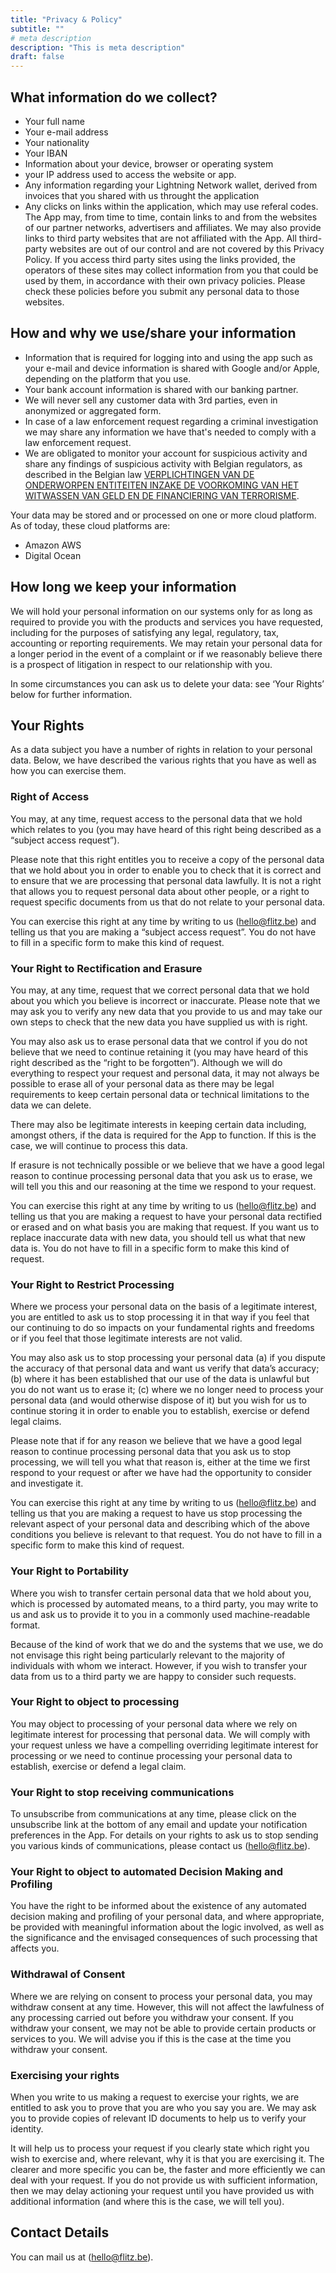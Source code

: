 ```yaml
---
title: "Privacy & Policy"
subtitle: ""
# meta description
description: "This is meta description"
draft: false
---
```


## What information do we collect?

- Your full name
- Your e-mail address
- Your nationality
- Your IBAN
- Information about your device, browser or operating system
- your IP address used to access the website or app.
- Any information regarding your Lightning Network wallet, derived from invoices that you shared with us throught the application
- Any clicks on links within the application, which may use referal codes.
The App may, from time to time, contain links to and from the websites of our partner networks, advertisers and affiliates. We may also provide links to third party websites that are not affiliated with the App. All third-party websites are out of our control and are not covered by this Privacy Policy. If you access third party sites using the links provided, the operators of these sites may collect information from you that could be used by them, in accordance with their own privacy policies. Please check these policies before you submit any personal data to those websites.
## How and why we use/share your information
- Information that is required for logging into and using the app
such as your e-mail and device information is shared with Google and/or Apple, depending on the platform that you use.
- Your bank account information is shared with our banking partner.
- We will never sell any customer data with 3rd parties, even in anonymized or aggregated form.
- In case of a law enforcement request regarding a criminal investigation we may share any information we have that's needed to comply with a law enforcement request.
- We are obligated to monitor your account for suspicious activity and share any findings of suspicious activity with Belgian regulators, as described in the Belgian law [VERPLICHTINGEN VAN DE ONDERWORPEN ENTITEITEN INZAKE DE VOORKOMING VAN HET WITWASSEN VAN GELD EN DE FINANCIERING VAN TERRORISME](https://www.ejustice.just.fgov.be/cgi_loi/change_lg.pl?language=nl&la=N&table_name=wet&cn=2017091806).

Your data may be stored and or processed on one or more cloud platform. As of today, these cloud platforms are:
- Amazon AWS
- Digital Ocean
## How long we keep your information
We will hold your personal information on our systems only for as long as required to provide you with the products and services you have requested, including for the purposes of satisfying any legal, regulatory, tax, accounting or reporting requirements. We may retain your personal data for a longer period in the event of a complaint or if we reasonably believe there is a prospect of litigation in respect to our relationship with you.

In some circumstances you can ask us to delete your data: see ‘Your Rights’ below for further information.

## Your Rights


As a data subject you have a number of rights in relation to your personal data. Below, we have described the various rights that you have as well as how you can exercise them.
### Right of Access

You may, at any time, request access to the personal data that we hold which relates to you (you may have heard of this right being described as a “subject access request”).

Please note that this right entitles you to receive a copy of the personal data that we hold about you in order to enable you to check that it is correct and to ensure that we are processing that personal data lawfully. It is not a right that allows you to request personal data about other people, or a right to request specific documents from us that do not relate to your personal data.

You can exercise this right at any time by writing to us (hello@flitz.be) and telling us that you are making a “subject access request”. You do not have to fill in a specific form to make this kind of request.
### Your Right to Rectification and Erasure

You may, at any time, request that we correct personal data that we hold about you which you believe is incorrect or inaccurate. Please note that we may ask you to verify any new data that you provide to us and may take our own steps to check that the new data you have supplied us with is right.

You may also ask us to erase personal data that we control if you do not believe that we need to continue retaining it (you may have heard of this right described as the “right to be forgotten”). Although we will do everything to respect your request and personal data, it may not always be possible to erase all of your personal data as there may be legal requirements to keep certain personal data or technical limitations to the data we can delete.

There may also be legitimate interests in keeping certain data including, amongst others, if the data is required for the App to function. If this is the case, we will continue to process this data.

If erasure is not technically possible or we believe that we have a good legal reason to continue processing personal data that you ask us to erase, we will tell you this and our reasoning at the time we respond to your request.

You can exercise this right at any time by writing to us (hello@flitz.be) and telling us that you are making a request to have your personal data rectified or erased and on what basis you are making that request. If you want us to replace inaccurate data with new data, you should tell us what that new data is. You do not have to fill in a specific form to make this kind of request.
### Your Right to Restrict Processing

Where we process your personal data on the basis of a legitimate interest, you are entitled to ask us to stop processing it in that way if you feel that our continuing to do so impacts on your fundamental rights and freedoms or if you feel that those legitimate interests are not valid.

You may also ask us to stop processing your personal data (a) if you dispute the accuracy of that personal data and want us verify that data’s accuracy; (b) where it has been established that our use of the data is unlawful but you do not want us to erase it; (c) where we no longer need to process your personal data (and would otherwise dispose of it) but you wish for us to continue storing it in order to enable you to establish, exercise or defend legal claims.

Please note that if for any reason we believe that we have a good legal reason to continue processing personal data that you ask us to stop processing, we will tell you what that reason is, either at the time we first respond to your request or after we have had the opportunity to consider and investigate it.

You can exercise this right at any time by writing to us (hello@flitz.be) and telling us that you are making a request to have us stop processing the relevant aspect of your personal data and describing which of the above conditions you believe is relevant to that request. You do not have to fill in a specific form to make this kind of request.
### Your Right to Portability

Where you wish to transfer certain personal data that we hold about you, which is processed by automated means, to a third party, you may write to us and ask us to provide it to you in a commonly used machine-readable format.

Because of the kind of work that we do and the systems that we use, we do not envisage this right being particularly relevant to the majority of individuals with whom we interact. However, if you wish to transfer your data from us to a third party we are happy to consider such requests.
### Your Right to object to processing

You may object to processing of your personal data where we rely on legitimate interest for processing that personal data. We will comply with your request unless we have a compelling overriding legitimate interest for processing or we need to continue processing your personal data to establish, exercise or defend a legal claim.
### Your Right to stop receiving communications

To unsubscribe from communications at any time, please click on the unsubscribe link at the bottom of any email and update your notification preferences in the App. For details on your rights to ask us to stop sending you various kinds of communications, please contact us (hello@flitz.be).
### Your Right to object to automated Decision Making and Profiling

You have the right to be informed about the existence of any automated decision making and profiling of your personal data, and where appropriate, be provided with meaningful information about the logic involved, as well as the significance and the envisaged consequences of such processing that affects you.
### Withdrawal of Consent

Where we are relying on consent to process your personal data, you may withdraw consent at any time. However, this will not affect the lawfulness of any processing carried out before you withdraw your consent. If you withdraw your consent, we may not be able to provide certain products or services to you. We will advise you if this is the case at the time you withdraw your consent. 
### Exercising your rights

When you write to us making a request to exercise your rights, we are entitled to ask you to prove that you are who you say you are. We may ask you to provide copies of relevant ID documents to help us to verify your identity.

It will help us to process your request if you clearly state which right you wish to exercise and, where relevant, why it is that you are exercising it. The clearer and more specific you can be, the faster and more efficiently we can deal with your request. If you do not provide us with sufficient information, then we may delay actioning your request until you have provided us with additional information (and where this is the case, we will tell you).

## Contact Details
You can mail us at (hello@flitz.be).